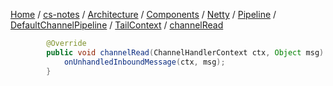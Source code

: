 [Home](https://mengxianbin.github.io) /
[cs-notes](https://mengxianbin.github.io/cs-notes/site) /
[Architecture](https://mengxianbin.github.io/cs-notes/site/Architecture) /
[Components](https://mengxianbin.github.io/cs-notes/site/Architecture/Components) /
[Netty](https://mengxianbin.github.io/cs-notes/site/Architecture/Components/Netty) /
[Pipeline](https://mengxianbin.github.io/cs-notes/site/Architecture/Components/Netty/Pipeline) /
[DefaultChannelPipeline](https://mengxianbin.github.io/cs-notes/site/Architecture/Components/Netty/Pipeline/DefaultChannelPipeline) /
[TailContext](https://mengxianbin.github.io/cs-notes/site/Architecture/Components/Netty/Pipeline/DefaultChannelPipeline/TailContext) /
[channelRead](https://mengxianbin.github.io/cs-notes/site/Architecture/Components/Netty/Pipeline/DefaultChannelPipeline/TailContext/channelRead)

```java
        @Override
        public void channelRead(ChannelHandlerContext ctx, Object msg) {
            onUnhandledInboundMessage(ctx, msg);
        }
```
